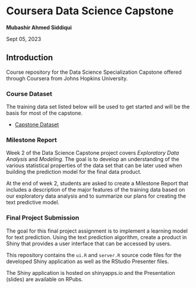 # Coursera Data Science Capstone

**Mubashir Ahmed Siddiqui**

Sept 05, 2023

## Introduction

Course repository for the Data Science Specialization Capstone offered
through Coursera from Johns Hopkins University.

### Course Dataset

The training data set listed below will be used to get started and will be the
basis for most of the capstone.

* [Capstone Dataset](https://d396qusza40orc.cloudfront.net/dsscapstone/dataset/Coursera-SwiftKey.zip)

### Milestone Report

Week 2 of the Data Science Capstone project covers *Exploratory Data Analysis*
and *Modeling*. The goal is to develop an understanding of the various
statistical properties of the data set that can be later used when building the
prediction model for the final data product.

At the end of week 2, students are asked to create a Milestone Report that
includes a description of the major features of the training data based on our
exploratory data analysis and to summarize our plans for creating the text
predictive model.


### Final Project Submission

The goal for this final project assignment is to implement a learning model for
text prediction. Using the text prediction algorithm, create a product in Shiny
that provides a user interface that can be accessed by users.

This repository contains the `ui.R` and `server.R` source code files for the
developed Shiny application as well as the RStudio Presenter files.

The Shiny application is hosted on shinyapps.io and the Presentation (slides)
are available on RPubs.



